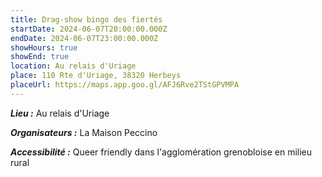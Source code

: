 ```yaml
---
title: Drag-show bingo des fiertés
startDate: 2024-06-07T20:00:00.000Z
endDate: 2024-06-07T23:00:00.000Z
showHours: true
showEnd: true
location: Au relais d'Uriage
place: 110 Rte d'Uriage, 38320 Herbeys
placeUrl: https://maps.app.goo.gl/AFJ6Rve2TStGPVMPA
---
```






***Lieu :*** Au relais d'Uriage



***Organisateurs :*** La Maison Peccino

***Accessibilité :*** Queer friendly
dans l'agglomération grenobloise
en milieu rural

